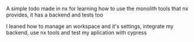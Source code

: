 A simple todo made in nx for learning how to use the monolith tools that nx provides, it has a backend and tests too

I leaned how to manage an workspace and it's settings, integrate my backend, use nx tools and test my aplication with cypress
